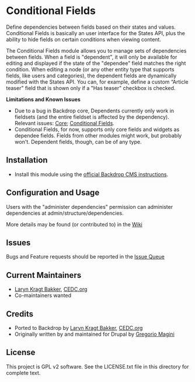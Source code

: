 Conditional Fields
======================

Define dependencies between fields based on their states and values. Conditional Fields is basically an user interface for the States API, plus the ability to hide fields on certain conditions when viewing content.

The Conditional Fields module allows you to manage sets of dependencies between fields. When a field is "dependent", it will only be available for editing and displayed if the state of the "dependee" field matches the right condition.
When editing a node (or any other entity type that supports fields, like users and categories), the dependent fields are dynamically modified with the States API.
You can, for example, define a custom “Article teaser" field that is shown only if a "Has teaser" checkbox is checked.

**Limitations and Known Issues**

- Due to a bug in Backdrop core, Dependents currently only work in fieldsets (and the entire fieldset is affected by the dependency). Relevant issues: [Core](https://github.com/backdrop/backdrop-issues/issues/3489); [Conditional Fields](https://github.com/backdrop-contrib/conditional_fields/issues/5).
- Conditional Fields, for now, supports only core fields and widgets as dependee fields. Fields from other modules might work, but probably won't. Dependent fields, though, can be of any type.

Installation
------------

- Install this module using the [official Backdrop CMS instructions](https://backdropcms.org/guide/modules).

Configuration and Usage
-----------------------

Users with the "administer dependencies" permission can administer dependencies at admin/structure/dependencies.

More details may be found (or contributed to) in the [Wiki](https://github.com/backdrop-contrib/conditional_fields/issues)


Issues
------

Bugs and Feature requests should be reported in the [Issue Queue](https://github.com/backdrop-contrib/conditional_fields/issues)

Current Maintainers
-------------------

- [Laryn Kragt Bakker](https://github.com/laryn), [CEDC.org](https://CEDC.org)
- Co-maintainers wanted

Credits
-------

- Ported to Backdrop by [Laryn Kragt Bakker](https://github.com/laryn), [CEDC.org](https://CEDC.org)
- Originally written by and maintained for Drupal by [Gregorio Magini](https://www.drupal.org/u/peterpoe)


License
-------

This project is GPL v2 software. See the LICENSE.txt file in this directory for
complete text.

